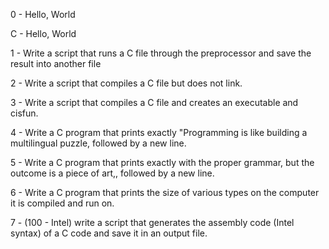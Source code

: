 0 - Hello, World

C - Hello, World

1 - Write a script that runs a C file through the preprocessor and save the result into another file

2 - Write a script that compiles a C file but does not link.

3 - Write a script that compiles a C file and creates an executable and cisfun.

4 - Write a C program that prints exactly "Programming is like building a multilingual puzzle, followed by a new line.

5 - Write a C program that prints exactly with the proper grammar, but the outcome is a piece of art,, followed by a new line.

6 - Write a C program that prints the size of various types on the computer it is compiled and run on.

7 - (100 - Intel) write a script that generates the assembly code (Intel syntax) of a C code and save it in an output file.
